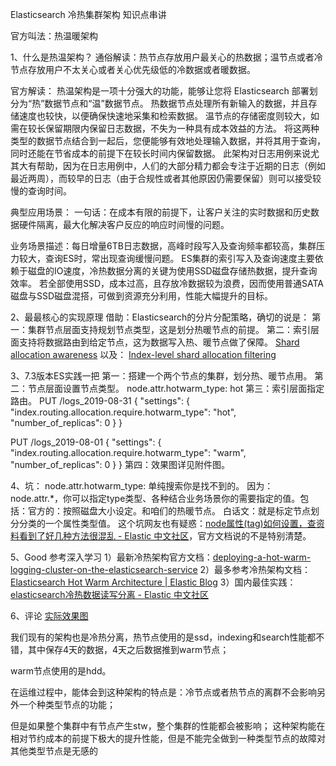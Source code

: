 Elasticsearch 冷热集群架构 知识点串讲

官方叫法：热温暖架构

1、什么是热温架构？
通俗解读：热节点存放用户最关心的热数据；温节点或者冷节点存放用户不太关心或者关心优先级低的冷数据或者暖数据。

官方解读：
热温架构是一项十分强大的功能，能够让您将 Elasticsearch 部署划分为“热”数据节点和“温”数据节点。
热数据节点处理所有新输入的数据，并且存储速度也较快，以便确保快速地采集和检索数据。
温节点的存储密度则较大，如需在较长保留期限内保留日志数据，不失为一种具有成本效益的方法。
将这两种类型的数据节点结合到一起后，您便能够有效地处理输入数据，并将其用于查询，同时还能在节省成本的前提下在较长时间内保留数据。
此架构对日志用例来说尤其大有帮助，因为在日志用例中，人们的大部分精力都会专注于近期的日志（例如最近两周），而较早的日志（由于合规性或者其他原因仍需要保留）则可以接受较慢的查询时间。

典型应用场景：
一句话：在成本有限的前提下，让客户关注的实时数据和历史数据硬件隔离，最大化解决客户反应的响应时间慢的问题。

业务场景描述：每日增量6TB日志数据，高峰时段写入及查询频率都较高，集群压力较大，查询ES时，常出现查询缓慢问题。
ES集群的索引写入及查询速度主要依赖于磁盘的IO速度，冷热数据分离的关键为使用SSD磁盘存储热数据，提升查询效率。
若全部使用SSD，成本过高，且存放冷数据较为浪费，因而使用普通SATA磁盘与SSD磁盘混搭，可做到资源充分利用，性能大幅提升的目标。

2、最最核心的实现原理
借助：Elasticsearch的分片分配策略，确切的说是：
第一：集群节点层面支持规划节点类型，这是划分热暖节点的前提。
第二：索引层面支持将数据路由到给定节点，这为数据写入热、暖节点做了保障。
[Shard allocation awareness](https://www.elastic.co/guide/en/elasticsearch/reference/current/allocation-awareness.html)
以及：
[Index-level shard allocation filtering](https://www.elastic.co/guide/en/elasticsearch/reference/current/shard-allocation-filtering.html#)

3、7.3版本ES实践一把
第一：搭建一个两个节点的集群，划分热、暖节点用。
第二：节点层面设置节点类型。
node.attr.hotwarm_type: hot
第三：索引层面指定路由。
PUT /logs_2019-08-31
{
  "settings": {
    "index.routing.allocation.require.hotwarm_type": "hot",
    "number_of_replicas": 0
  }
}


PUT /logs_2019-08-01
{
  "settings": {
    "index.routing.allocation.require.hotwarm_type": "warm",
    "number_of_replicas": 0
  }
}
第四：效果图详见附件图。

4、坑：
node.attr.hotwarm_type:
单纯搜索你是找不到的。
因为：node.attr.*，你可以指定type类型、各种结合业务场景你的需要指定的值。包括：官方的：按照磁盘大小设定。和咱们的热暖节点。
白话文：就是标定节点划分分类的一个属性类型值。
这个坑网友也有疑惑：[node属性(tag)如何设置，查资料看到了好几种方法很混乱 - Elastic 中文社区](https://elasticsearch.cn/question/3865)，官方文档说的不是特别清楚。

5、Good 参考深入学习
1）最新冷热架构官方文档：[deploying-a-hot-warm-logging-cluster-on-the-elasticsearch-service](https://www.elastic.co/cn/blog/deploying-a-hot-warm-logging-cluster-on-the-elasticsearch-service)
2）最多参考冷热架构文档：[Elasticsearch Hot Warm Architecture | Elastic Blog](https://www.elastic.co/cn/blog/hot-warm-architecture-in-elasticsearch-5-x)
3）国内最佳实践：[elasticsearch冷热数据读写分离 - Elastic 中文社区](https://elasticsearch.cn/article/6127)

6、评论
[实际效果图](http://q2c2s5mn1.bkt.clouddn.com/es/es_hot_warm_effect.jpg)

我们现有的架构也是冷热分离，热节点使用的是ssd，indexing和search性能都不错，其中保存4天的数据，4天之后数据推到warm节点；

warm节点使用的是hdd。

在运维过程中，能体会到这种架构的特点是：冷节点或者热节点的离群不会影响另外一个种类型节点的功能；

但是如果整个集群中有节点产生stw，整个集群的性能都会被影响；
这种架构能在相对节约成本的前提下极大的提升性能，但是不能完全做到一种类型节点的故障对其他类型节点是无感的
